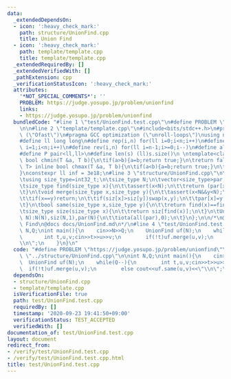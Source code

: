 ```yaml
---
data:
  _extendedDependsOn:
  - icon: ':heavy_check_mark:'
    path: structure/UnionFind.cpp
    title: Union Find
  - icon: ':heavy_check_mark:'
    path: template/template.cpp
    title: template/template.cpp
  _extendedRequiredBy: []
  _extendedVerifiedWith: []
  _pathExtension: cpp
  _verificationStatusIcon: ':heavy_check_mark:'
  attributes:
    '*NOT_SPECIAL_COMMENTS*': ''
    PROBLEM: https://judge.yosupo.jp/problem/unionfind
    links:
    - https://judge.yosupo.jp/problem/unionfind
  bundledCode: "#line 1 \"test/UnionFind.test.cpp\"\n#define PROBLEM \"https://judge.yosupo.jp/problem/unionfind\"\
    \n\n#line 2 \"template/template.cpp\"\n#include<bits/stdc++.h>\n#pragma GCC optimization\
    \ (\"Ofast\")\n#pragma GCC optimization (\"unroll-loops\")\nusing namespace std;\n\
    #define ll long long\n#define rep(i,n) for(ll i=0;i<n;i++)\n#define REP(i,n) for(ll\
    \ i=1;i<n;i++)\n#define rev(i,n) for(ll i=n-1;i>=0;i--)\n#define all(v) v.begin(),v.end()\n\
    #define P pair<ll,ll>\n#define len(s) (ll)s.size()\n \ntemplate<class T> inline\
    \ bool chmin(T &a, T b){\n\tif(a>b){a=b;return true;}\n\treturn false;\n}\ntemplate<class\
    \ T> inline bool chmax(T &a, T b){\n\tif(a<b){a=b;return true;}\n\treturn false;\n\
    }\nconstexpr ll inf = 3e18;\n#line 3 \"structure/UnionFind.cpp\"\n\nclass UnionFind{\n\
    \tusing size_type=int32_t;\n\tsize_type N;\n\tvector<size_type>par,siz;\npublic:\n\
    \tsize_type find(size_type x){\n\t\tassert(x<N);\n\t\treturn (par[x]==x?x:par[x]=find(par[x]));\n\
    \t}\n\tvoid merge(size_type x,size_type y){\n\t\tassert(x<N&&y<N);\n\t\tx=find(x);y=find(y);\n\
    \t\tif(x==y)return;\n\t\tif(siz[x]>siz[y])swap(x,y);\n\t\tpar[x]=y;siz[y]+=siz[x];\n\
    \t}\n\tbool same(size_type x,size_type y){\n\t\treturn find(x)==find(y);\n\t}\n\
    \tsize_type size(size_type x){\n\t\treturn siz[find(x)];\n\t}\n\tUnionFind(size_type\
    \ N):N(N),siz(N,1),par(N){\n\t\tiota(all(par),0);\n\t}\n};\n\n/*\n@brief Union\
    \ Find\n@docs docs/UnionFind.md\n*/\n#line 4 \"test/UnionFind.test.cpp\"\n\nint\
    \ N,Q;\nint main(){\n    cin>>N>>Q;\n    UnionFind uf(N);\n    while(Q--){\n \
    \       int t,u,v;cin>>t>>u>>v;\n        if(!t)uf.merge(u,v);\n        else cout<<uf.same(u,v)<<\"\
    \\n\";\n    }\n}\n"
  code: "#define PROBLEM \"https://judge.yosupo.jp/problem/unionfind\"\n\n#include\
    \ \"../structure/UnionFind.cpp\"\n\nint N,Q;\nint main(){\n    cin>>N>>Q;\n  \
    \  UnionFind uf(N);\n    while(Q--){\n        int t,u,v;cin>>t>>u>>v;\n      \
    \  if(!t)uf.merge(u,v);\n        else cout<<uf.same(u,v)<<\"\\n\";\n    }\n}"
  dependsOn:
  - structure/UnionFind.cpp
  - template/template.cpp
  isVerificationFile: true
  path: test/UnionFind.test.cpp
  requiredBy: []
  timestamp: '2020-09-23 19:41:50+09:00'
  verificationStatus: TEST_ACCEPTED
  verifiedWith: []
documentation_of: test/UnionFind.test.cpp
layout: document
redirect_from:
- /verify/test/UnionFind.test.cpp
- /verify/test/UnionFind.test.cpp.html
title: test/UnionFind.test.cpp
---
```

